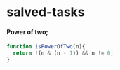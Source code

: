 # salved-tasks

#### Power of two;
```javascript
function isPowerOfTwo(n){
  return !(n & (n - 1)) && n != 0;
}
```
   